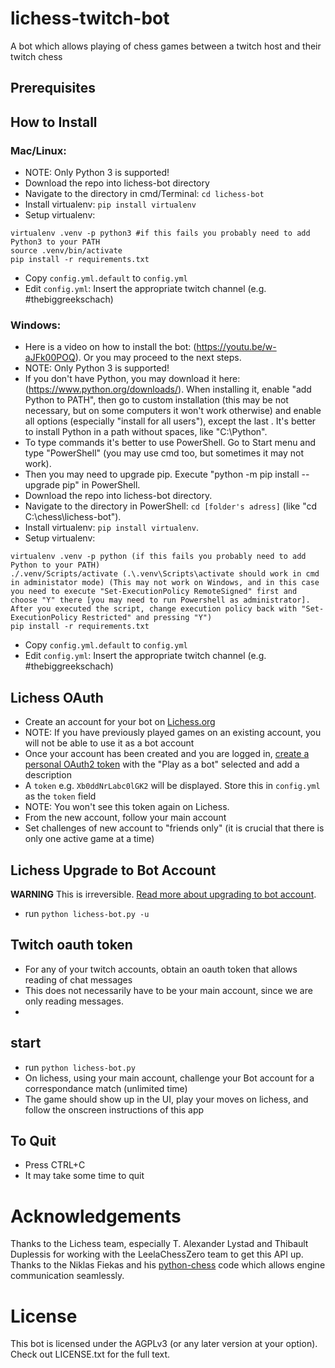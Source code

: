 # lichess-twitch-bot
A bot which allows playing of chess games between a twitch host and their twitch chess

## Prerequisites

 
## How to Install

### Mac/Linux:
- NOTE: Only Python 3 is supported!
- Download the repo into lichess-bot directory
- Navigate to the directory in cmd/Terminal: `cd lichess-bot`
- Install virtualenv: `pip install virtualenv`
- Setup virtualenv:
```
virtualenv .venv -p python3 #if this fails you probably need to add Python3 to your PATH
source .venv/bin/activate
pip install -r requirements.txt
```
- Copy `config.yml.default` to `config.yml`
- Edit `config.yml`: Insert the appropriate twitch channel (e.g. #thebiggreekschach)

### Windows:
- Here is a video on how to install the bot: (https://youtu.be/w-aJFk00POQ). Or you may proceed to the next steps.
- NOTE: Only Python 3 is supported!
- If you don't have Python, you may download it here: (https://www.python.org/downloads/). When installing it, enable "add Python to PATH", then go to custom installation (this may be not necessary, but on some computers it won't work otherwise) and enable all options (especially "install for all users"), except the last . It's better to install Python in a path without spaces, like "C:\Python\".
- To type commands it's better to use PowerShell. Go to Start menu and type "PowerShell" (you may use cmd too, but sometimes it may not work).
- Then you may need to upgrade pip. Execute "python -m pip install --upgrade pip" in PowerShell.
- Download the repo into lichess-bot directory.
- Navigate to the directory in PowerShell: `cd [folder's adress]` (like "cd C:\chess\lichess-bot").
- Install virtualenv: `pip install virtualenv`.
- Setup virtualenv:
```
virtualenv .venv -p python (if this fails you probably need to add Python to your PATH)
./.venv/Scripts/activate (.\.venv\Scripts\activate should work in cmd in administator mode) (This may not work on Windows, and in this case you need to execute "Set-ExecutionPolicy RemoteSigned" first and choose "Y" there [you may need to run Powershell as administrator]. After you executed the script, change execution policy back with "Set-ExecutionPolicy Restricted" and pressing "Y")
pip install -r requirements.txt
```
- Copy `config.yml.default` to `config.yml`
- Edit `config.yml`: Insert the appropriate twitch channel (e.g. #thebiggreekschach)


## Lichess OAuth
- Create an account for your bot on [Lichess.org](https://lichess.org/signup)
- NOTE: If you have previously played games on an existing account, you will not be able to use it as a bot account
- Once your account has been created and you are logged in, [create a personal OAuth2 token](https://lichess.org/account/oauth/token/create) with the "Play as a bot" selected and add a description
- A `token` e.g. `Xb0ddNrLabc0lGK2` will be displayed. Store this in `config.yml` as the `token` field
- NOTE: You won't see this token again on Lichess.
- From the new account, follow your main account
- Set challenges of new account to "friends only" (it is crucial that there is only one active game at a time)


## Lichess Upgrade to Bot Account
**WARNING** This is irreversible. [Read more about upgrading to bot account](https://lichess.org/api#operation/botAccountUpgrade).
- run `python lichess-bot.py -u`

## Twitch oauth token
 - For any of your twitch accounts, obtain an oauth token that allows reading of chat messages
 - This does not necessarily have to be your main account, since we are only reading messages.
 - 
 
## start
- run `python lichess-bot.py`
- On lichess, using your main account, challenge your Bot account for a correspondance match (unlimited time)
- The game should show up in the UI, play your moves on lichess, and follow the onscreen instructions of this app


## To Quit
- Press CTRL+C
- It may take some time to quit


# Acknowledgements
Thanks to the Lichess team, especially T. Alexander Lystad and Thibault Duplessis for working with the LeelaChessZero
team to get this API up. Thanks to the Niklas Fiekas and his [python-chess](https://github.com/niklasf/python-chess) code which allows engine communication seamlessly.

# License
This bot is licensed under the AGPLv3 (or any later version at your option). Check out LICENSE.txt for the full text.

